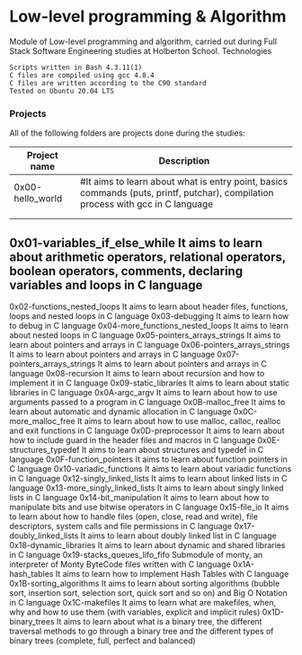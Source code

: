 <h1>Low-level programming & Algorithm</h1>

Module of Low-level programming and algorithm, carried out during Full Stack Software Engineering studies at Holberton School.
Technologies

    Scripts written in Bash 4.3.11(1)
    C files are compiled using gcc 4.8.4
    C files are written according to the C90 standard
    Tested on Ubuntu 20.04 LTS

<h3>Projects</h3>

All of the following folders are projects done during the studies:


|Project name   |Description   |
|---------------|--------------|
|0x00-hello_world   |#It aims to learn about what is entry point, basics commands (puts, printf, putchar), compilation process with gcc in C language   |
|   |   |
|   |   |
0x01-variables_if_else_while 	It aims to learn about arithmetic operators, relational operators, boolean operators, comments, declaring variables and loops in C language
---
0x02-functions_nested_loops 	It aims to learn about header files, functions, loops and nested loops in C language
0x03-debugging 	It aims to learn how to debug in C language
0x04-more_functions_nested_loops 	It aims to learn about nested loops in C language
0x05-pointers_arrays_strings 	It aims to learn about pointers and arrays in C language
0x06-pointers_arrays_strings 	It aims to learn about pointers and arrays in C language
0x07-pointers_arrays_strings 	It aims to learn about pointers and arrays in C language
0x08-recursion 	It aims to learn about recursion and how to implement it in C language
0x09-static_libraries 	It aims to learn about static libraries in C language
0x0A-argc_argv 	It aims to learn about how to use arguments passed to a program in C language
0x0B-malloc_free 	It aims to learn about automatic and dynamic allocation in C language
0x0C-more_malloc_free 	It aims to learn about how to use malloc, calloc, realloc and exit functions in C language
0x0D-preprocessor 	It aims to learn about how to include guard in the header files and macros in C language
0x0E-structures_typedef 	It aims to learn about structures and typedef in C language
0x0F-function_pointers 	It aims to learn about function pointers in C language
0x10-variadic_functions 	It aims to learn about variadic functions in C language
0x12-singly_linked_lists 	It aims to learn about linked lists in C language
0x13-more_singly_linked_lists 	It aims to learn about singly linked lists in C language
0x14-bit_manipulation 	It aims to learn about how to manipulate bits and use bitwise operators in C language
0x15-file_io 	It aims to learn about how to handle files (open, close, read and write), file descriptors, system calls and file permissions in C language
0x17-doubly_linked_lists 	It aims to learn about doubly linked list in C language
0x18-dynamic_libraries 	It aims to learn about dynamic and shared libraries in C language
0x19-stacks_queues_lifo_fifo 	Submodule of monty, an interpreter of Monty ByteCode files written with C language
0x1A-hash_tables 	It aims to learn how to implement Hash Tables with C language
0x1B-sorting_algorithms 	It aims to learn about sorting algorithms (bubble sort, insertion sort, selection sort, quick sort and so on) and Big O Notation in C language
0x1C-makefiles 	It aims to learn what are makefiles, when, why and how to use them (with variables, explicit and implicit rules)
0x1D-binary_trees 	It aims to learn about what is a binary tree, the different traversal methods to go through a binary tree and the different types of binary trees (complete, full, perfect and balanced)
